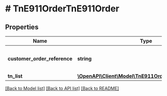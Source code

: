 # # TnE911OrderTnE911Order

## Properties

Name | Type | Description | Notes
------------ | ------------- | ------------- | -------------
**customer_order_reference** | **string** | Alphanumeric order reference name | [optional]
**tn_list** | [**\OpenAPI\Client\Model\TnE911OrderTnE911OrderTnList**](TnE911OrderTnE911OrderTnList.md) |  |

[[Back to Model list]](../../README.md#models) [[Back to API list]](../../README.md#endpoints) [[Back to README]](../../README.md)
